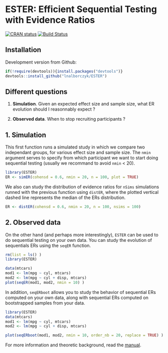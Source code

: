 ESTER: Efficient Sequential Testing with Evidence Ratios
===

[![CRAN status](http://www.r-pkg.org/badges/version/ESTER)](https://cran.r-project.org/package=ESTER) [![Build Status](https://travis-ci.org/lnalborczyk/ESTER.svg?branch=master)](https://travis-ci.org/lnalborczyk/ESTER)

## Installation

Development version from Github:

``` r
if(!require(devtools)){install.packages("devtools")}
devtools::install_github("lnalborczyk/ESTER")
```
## Different questions

1. **Simulation**. Given an expected effect size and sample size, what ER evolution should I reasonnably expect ?

2. **Observed data**. When to stop recruiting participants ?

## 1. Simulation

This first function runs a simulated study in which we compare two independant groups, for various effect size and sample size. The `nmin` argument serves to specify from which participant we want to start doing sequential testing (usually we recommand to avoid `nmin` < 20).

```r
library(ESTER)
ER <- simER(cohensd = 0.6, nmin = 20, n = 100, plot = TRUE)
```

We also can study the distribution of evidence ratios for `nSims` simulations runned with the previous function using `distER`, where the plotted vertical dashed line represents the median of the ERs distribution.

```r
ER <- distER(cohensd = 0.6, nmin = 20, n = 100, nsims = 100)
```

## 2. Observed data

On the other hand (and perhaps more interestingly), `ESTER` can be used to do sequential testing on your own data. You can study the evolution of sequentials ERs using the `seqER` function.

```r
rm(list = ls() )
library(ESTER)
```

```r
data(mtcars)
mod1 <- lm(mpg ~ cyl, mtcars)
mod2 <- lm(mpg ~ cyl + disp, mtcars)
plot(seqER(mod1, mod2, nmin = 10) )
```

In addition, `seqERboot` allows you to study the behavior of sequential ERs computed on your own data, along with sequential ERs computed on bootstrapped samples from your data.

```r
library(ESTER)
data(mtcars)
mod1 <- lm(mpg ~ cyl, mtcars)
mod2 <- lm(mpg ~ cyl + disp, mtcars)
```

```r
plot(seqERboot(mod1, mod2, nmin = 10, order_nb = 20, replace = TRUE) )
```

For more information and theoretic background, read the [manual](https://rawgit.com/lnalborczyk/ESTER/master/vignettes/ESTER.html).
